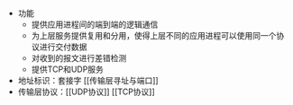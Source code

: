 - 功能
	- 提供应用进程间的端到端的逻辑通信
	- 为上层服务提供复用和分用，使得上层不同的应用进程可以使用同一个协议进行交付数据
	- 对收到的报文进行差错检测
	- 提供TCP和UDP服务
- 地址标识：套接字 [[传输层寻址与端口]]
- 传输层协议：[[UDP协议]] [[TCP协议]]